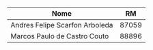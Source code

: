 | Nome                           | RM    |
| ------------------------------ | ----- |
| Andres Felipe Scarfon Arboleda | 87059 |
| Marcos Paulo de Castro Couto   | 88896 |
